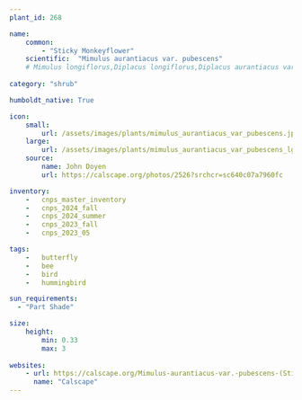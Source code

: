 ```yaml
---
plant_id: 268 

name: 
    common: 
        - "Sticky Monkeyflower"    
    scientific:  "Mimulus aurantiacus var. pubescens"
    # Mimulus longiflorus,Diplacus longiflorus,Diplacus aurantiacus var. pubescens
    
category: "shrub"

humboldt_native: True

icon: 
    small: 
        url: /assets/images/plants/mimulus_aurantiacus_var_pubescens.jpg 
    large: 
        url: /assets/images/plants/mimulus_aurantiacus_var_pubescens_lg.jpg 
    source: 
        name: John Doyen 
        url: https://calscape.org/photos/2526?srchcr=sc640c07a7960fc 

inventory: 
    -   cnps_master_inventory
    -   cnps_2024_fall
    -   cnps_2024_summer
    -   cnps_2023_fall
    -   cnps_2023_05 

tags:
    -   butterfly
    -   bee
    -   bird
    -   hummingbird 

sun_requirements:
  - "Part Shade"

size:
    height: 
        min: 0.33 
        max: 3
 
websites: 
    - url: https://calscape.org/Mimulus-aurantiacus-var.-pubescens-(Sticky-Monkeyflower) 
      name: "Calscape"
---
```









